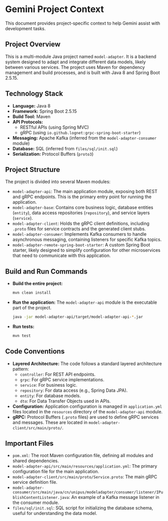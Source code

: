 # Gemini Project Context

This document provides project-specific context to help Gemini assist with development tasks.

## Project Overview

This is a multi-module Java project named `model-adapter`. It is a backend system designed to adapt and integrate different data models, likely between various services. The project uses Maven for dependency management and build processes, and is built with Java 8 and Spring Boot 2.5.15.

## Technology Stack

- **Language:** Java 8
- **Framework:** Spring Boot 2.5.15
- **Build Tool:** Maven
- **API Protocols:**
    - RESTful APIs (using Spring MVC)
    - gRPC (using `io.github.lognet:grpc-spring-boot-starter`)
- **Messaging:** Apache Kafka (inferred from the `model-adapter-consumer` module)
- **Database:** SQL (inferred from `files/sql/init.sql`)
- **Serialization:** Protocol Buffers (`proto3`)

## Project Structure

The project is divided into several Maven modules:

- `model-adapter-api`: The main application module, exposing both REST and gRPC endpoints. This is the primary entry point for running the application.
- `model-adapter-base`: Contains core business logic, database entities (`entity`), data access repositories (`repository`), and service layers (`service`).
- `model-adapter-client`: Holds the gRPC client definitions, including `.proto` files for service contracts and the generated client stubs.
- `model-adapter-consumer`: Implements Kafka consumers to handle asynchronous messaging, containing listeners for specific Kafka topics.
- `model-adapter-remote-spring-boot-starter`: A custom Spring Boot starter, likely designed to simplify configuration for other microservices that need to communicate with this application.

## Build and Run Commands

- **Build the entire project:**
  ```bash
  mvn clean install
  ```
- **Run the application:** The `model-adapter-api` module is the executable part of the project.
  ```bash
  java -jar model-adapter-api/target/model-adapter-api-*.jar
  ```
- **Run tests:**
  ```bash
  mvn test
  ```

## Code Conventions

- **Layered Architecture:** The code follows a standard layered architecture pattern:
    - `controller`: For REST API endpoints.
    - `grpc`: For gRPC service implementations.
    - `service`: For business logic.
    - `repository`: For data access (e.g., Spring Data JPA).
    - `entity`: For database models.
    - `dto`: For Data Transfer Objects used in APIs.
- **Configuration:** Application configuration is managed in `application.yml` files located in the `resources` directory of the `model-adapter-api` module.
- **gRPC:** Protocol Buffers (`.proto` files) are used to define gRPC services and messages. These are located in `model-adapter-client/src/main/proto/`.

## Important Files

- `pom.xml`: The root Maven configuration file, defining all modules and shared dependencies.
- `model-adapter-api/src/main/resources/application.yml`: The primary configuration file for the main application.
- `model-adapter-client/src/main/proto/Service.proto`: The main gRPC service definition file.
- `model-adapter-consumer/src/main/java/cn/unipus/modeladapter/consumer/listener/IPublishContentListener.java`: An example of a Kafka message listener in the consumer module.
- `files/sql/init.sql`: SQL script for initializing the database schema, useful for understanding the data model.
